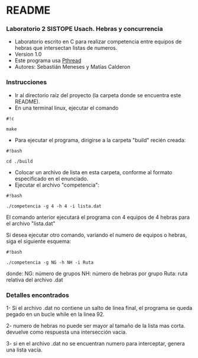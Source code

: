 # README #

### Laboratorio 2 SISTOPE Usach. Hebras y concurrencia ###

* Laboratorio escrito en C para realizar competencia entre equipos de hebras que intersectan listas de numeros.
* Version 1.0
* Este programa usa [Pthread](https://computing.llnl.gov/tutorials/pthreads/)
* Autores: Sebastián Meneses y Matías Calderon

### Instrucciones ###

* Ir al directorio raíz del proyecto (la carpeta donde se encuentra este README).
* En una terminal linux, ejecutar el comando

```
#!c

make
```

* Para ejecutar el programa, dirigirse a la carpeta "build" recién creada:


```
#!bash

cd ./build
```

* Colocar un archivo de lista en esta carpeta, conforme al formato especificado en el enunciado.
* Ejecutar el archivo "competencia":


```
#!bash

./competencia -g 4 -h 4 -i lista.dat
```

El comando anterior ejecutará el programa con 4 equipos de 4 hebras para el archivo "lista.dat"

Si desea ejecutar otro comando, variando el numero de equipos o hebras, siga el siguiente esquema:

```
#!bash

./competencia -g NG -h NH -i Ruta
```

donde:
      NG: número de grupos 
      NH: número de hebras por grupo
      Ruta: ruta relativa del archivo .dat 


### Detalles encontrados ###

1- Si el archivo .dat no contiene un salto de linea final, el programa se queda pegado en un bucle while en la linea 92.

2- numero de hebras no puede ser mayor al tamaño de la lista mas corta. devuelve como respuesta una intersección vacia.

3- si en el archivo .dat no se encuentran numero para interceptar, genera una lista vacía.